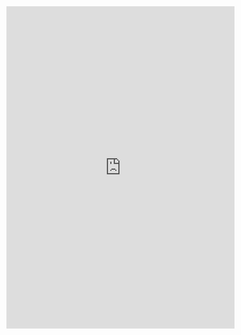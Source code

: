 <!--![My image](https://github.com/Sharwin24/Resume/blob/master/main.pdf!-->

<!--
<object data="https://github.com/Sharwin24/Resume/blob/master/main.pdf" type="application/pdf" width="595px" height="842px">
    <embed src="https://github.com/Sharwin24/Resume/blob/master/main.pdf" type="application/pdf">
        <p>This browser does not support PDFs. Please download the PDF to view it: <a href="https://github.com/Sharwin24/Resume/blob/master/main.pdf">Download PDF</a>.</p>
    </embed>
</object>
!-->


<iframe src="https://github.com/Sharwin24/Resume/blob/master/main.pdf&embedded=true" style="width:595px; height:842px;" frameborder="0"></iframe>

<!-- 
<?php
  $dir = "C:/Users/Sharwin/Documents/Github/Resume";
  $name = 'main.pdf';
  exec("/bin/convert $dir$name $dir$name.png");
  print '<img src="$dir$name.png" />';
?>

 -->
